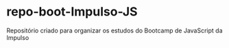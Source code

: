 # repo-boot-Impulso-JS
Repositório criado para organizar os estudos do Bootcamp de JavaScript da Impulso
